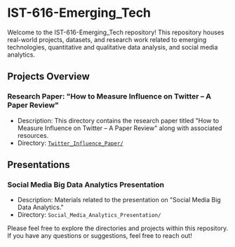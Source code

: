 # IST-616-Emerging_Tech 

Welcome to the IST-616-Emerging_Tech repository! This repository houses real-world projects, datasets, and research work related to emerging technologies, quantitative and qualitative data analysis, and social media analytics.

## Projects Overview

### Research Paper: "How to Measure Influence on Twitter – A Paper Review"
- Description: This directory contains the research paper titled "How to Measure Influence on Twitter – A Paper Review" along with associated resources.
- Directory: [`Twitter_Influence_Paper/`](https://github.com/DhruvilPanchal205/IST-616-Emerging_Tech./blob/c03a4d0c0e5042c3816f99445a9bae30a6867ba9/Research%20Paper%20by%20Dhruvil%20Panchal.docx)

## Presentations

### Social Media Big Data Analytics Presentation
- Description: Materials related to the presentation on "Social Media Big Data Analytics."
- Directory: `Social_Media_Analytics_Presentation/`

Please feel free to explore the directories and projects within this repository. If you have any questions or suggestions, feel free to reach out!
